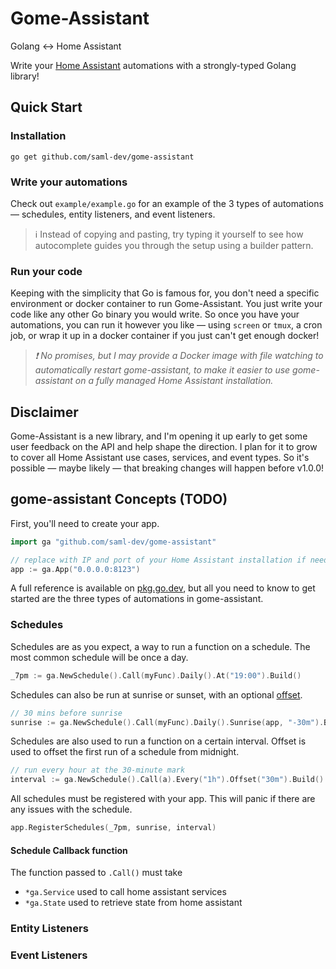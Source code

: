 # Gome-Assistant

Golang ↔️ Home Assistant

Write your [Home Assistant](https://www.home-assistant.io/) automations with a strongly-typed Golang library!

## Quick Start

### Installation

```
go get github.com/saml-dev/gome-assistant
```

### Write your automations

Check out `example/example.go` for an example of the 3 types of automations — schedules, entity listeners, and event listeners.

> ℹ️ Instead of copying and pasting, try typing it yourself to see how autocomplete guides you through the setup using a builder pattern.

### Run your code

Keeping with the simplicity that Go is famous for, you don't need a specific environment or docker container to run Gome-Assistant. You just write your code like any other Go binary you would write. So once you have your automations, you can run it however you like — using `screen` or `tmux`, a cron job, or wrap it up in a docker container if you just can't get enough docker!

> _❗ No promises, but I may provide a Docker image with file watching to automatically restart gome-assistant, to make it easier to use gome-assistant on a fully managed Home Assistant installation._

## Disclaimer

Gome-Assistant is a new library, and I'm opening it up early to get some user feedback on the API and help shape the direction. I plan for it to grow to cover all Home Assistant use cases, services, and event types. So it's possible — maybe likely — that breaking changes will happen before v1.0.0!

## gome-assistant Concepts (TODO)

First, you'll need to create your app.

```go
import ga "github.com/saml-dev/gome-assistant"

// replace with IP and port of your Home Assistant installation if needed
app := ga.App("0.0.0.0:8123")
```

A full reference is available on [pkg.go.dev](https://pkg.go.dev/github.com/saml-dev/gome-assistant), but all you need to know to get started are the three types of automations in gome-assistant.

### Schedules

Schedules are as you expect, a way to run a function on a schedule. The most common schedule will be once a day.

```go
_7pm := ga.NewSchedule().Call(myFunc).Daily().At("19:00").Build()
```

Schedules can also be run at sunrise or sunset, with an optional [offset](https://pkg.go.dev/time#ParseDuration).

```go
// 30 mins before sunrise
sunrise := ga.NewSchedule().Call(myFunc).Daily().Sunrise(app, "-30m").Build()
```

Schedules are also used to run a function on a certain interval. Offset is used to offset the first run of a schedule from midnight.

```go
// run every hour at the 30-minute mark
interval := ga.NewSchedule().Call(a).Every("1h").Offset("30m").Build()
```

All schedules must be registered with your app. This will panic if there are any issues with the schedule.

```go
app.RegisterSchedules(_7pm, sunrise, interval)
```

#### Schedule Callback function

The function passed to `.Call()` must take

- `*ga.Service` used to call home assistant services
- `*ga.State` used to retrieve state from home assistant

### Entity Listeners

### Event Listeners
